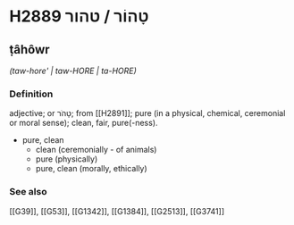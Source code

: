 # H2889 טָהוֹר / טהור

## ṭâhôwr

_(taw-hore' | taw-HORE | ta-HORE)_

### Definition

adjective; or טָהֹר; from [[H2891]]; pure (in a physical, chemical, ceremonial or moral sense); clean, fair, pure(-ness).

- pure, clean
    - clean (ceremonially - of animals)
    - pure (physically)
    - pure, clean (morally, ethically)
### See also

[[G39]], [[G53]], [[G1342]], [[G1384]], [[G2513]], [[G3741]]

